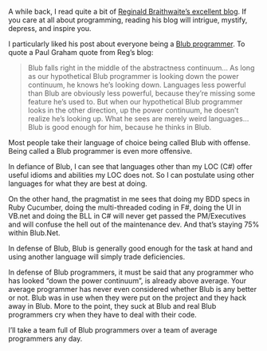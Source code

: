 ﻿A while back, I read quite a bit of [Reginald Braithwaite’s excellent blog][rb]. If you care at all about programming, reading his blog will intrigue, mystify, depress, and inspire you.

I particularly liked his post about everyone being a [Blub programmer][blub]. To quote a Paul Graham quote from Reg’s blog:

>Blub falls right in the middle of the abstractness continuum… As long as our hypothetical Blub programmer is looking down the power continuum, he knows he’s looking down. Languages less powerful than Blub are obviously less powerful, because they’re missing some feature he’s used to. But when our hypothetical Blub programmer looks in the other direction, up the power continuum, he doesn’t realize he’s looking up. What he sees are merely weird languages… Blub is good enough for him, because he thinks in Blub.

Most people take their language of choice being called Blub with offense. Being called a Blub programmer is even more offensive.

In defiance of Blub, I can see that languages other than my LOC (C#) offer useful idioms and abilities my LOC does not. So I can postulate using other languages for what they are best at doing.

On the other hand, the pragmatist in me sees that doing my BDD specs in Ruby Cucumber, doing the multi-threaded coding in F#, doing the UI in VB.net and doing the BLL in C# will never get passed the PM/Executives and will confuse the hell out of the maintenance dev. And that’s staying 75% within Blub.Net.

In defense of Blub, Blub is generally good enough for the task at hand and using another language will simply trade deficiencies.

In defense of Blub programmers, it must be said that any programmer who has looked “down the power continuum”, is already above average. Your average programmer has never even considered whether Blub is any better or not. Blub was in use when they were put on the project and they hack away in Blub. More to the point, they suck at Blub and real Blub programmers cry when they have to deal with their code.

I’ll take a team full of Blub programmers over a team of average programmers any day.

[rb]:http://weblog.raganwald.com/
[blub]:http://weblog.raganwald.com/2006/10/are-we-blub-programmers.html
